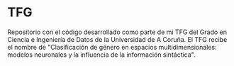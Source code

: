 # TFG
Repositorio con el código desarrollado como parte de mi TFG del Grado en Ciencia e Ingeniería de Datos de la Universidad de A Coruña. El TFG recibe el nombre de "Clasificación de género en espacios multidimensionales: modelos neuronales y la influencia de la información sintáctica". 
